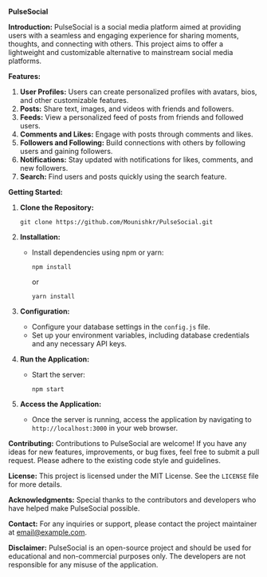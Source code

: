 **PulseSocial**

**Introduction:**
PulseSocial is a social media platform aimed at providing users with a seamless and engaging experience for sharing moments, thoughts, and connecting with others. This project aims to offer a lightweight and customizable alternative to mainstream social media platforms.

**Features:**
1. **User Profiles:** Users can create personalized profiles with avatars, bios, and other customizable features.
2. **Posts:** Share text, images, and videos with friends and followers.
3. **Feeds:** View a personalized feed of posts from friends and followed users.
4. **Comments and Likes:** Engage with posts through comments and likes.
5. **Followers and Following:** Build connections with others by following users and gaining followers.
6. **Notifications:** Stay updated with notifications for likes, comments, and new followers.
7. **Search:** Find users and posts quickly using the search feature.

**Getting Started:**
1. **Clone the Repository:**
   ```
   git clone https://github.com/Mounishkr/PulseSocial.git
   ```

2. **Installation:**
   - Install dependencies using npm or yarn:
     ```
     npm install
     ```
     or
     ```
     yarn install
     ```

3. **Configuration:**
   - Configure your database settings in the `config.js` file.
   - Set up your environment variables, including database credentials and any necessary API keys.

4. **Run the Application:**
   - Start the server:
     ```
     npm start
     ```

5. **Access the Application:**
   - Once the server is running, access the application by navigating to `http://localhost:3000` in your web browser.

**Contributing:**
Contributions to PulseSocial are welcome! If you have any ideas for new features, improvements, or bug fixes, feel free to submit a pull request. Please adhere to the existing code style and guidelines.

**License:**
This project is licensed under the MIT License. See the `LICENSE` file for more details.

**Acknowledgments:**
Special thanks to the contributors and developers who have helped make PulseSocial possible.

**Contact:**
For any inquiries or support, please contact the project maintainer at [email@example.com](mailto:email@example.com).

**Disclaimer:**
PulseSocial is an open-source project and should be used for educational and non-commercial purposes only. The developers are not responsible for any misuse of the application.
